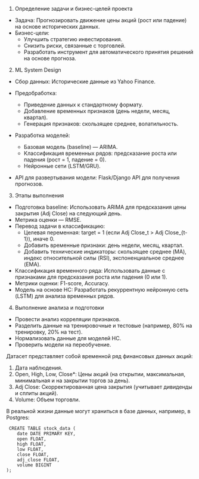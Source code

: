 1. Определение задачи и бизнес-целей проекта

  * Задача: Прогнозировать движение цены акций (рост или падение) на основе исторических данных.
  * Бизнес-цели:
    * Улучшить стратегию инвестирования.
    * Снизить риски, связанные с торговлей.
    * Разработать инструмент для автоматического принятия решений на основе прогноза.

2. ML System Design

*   Сбор данных: Исторические данные из Yahoo Finance.

* Предобработка:
    * Приведение данных к стандартному формату.
    * Добавление временных признаков (день недели, месяц, квартал).
    * Генерация признаков: скользящее среднее, волатильность.
* Разработка моделей:
    * Базовая модель (baseline) — ARIMA.
    * Классификация временных рядов: предсказание роста или падения (рост = 1, падение = 0).
    * Нейронные сети (LSTM/GRU).
* API для развертывания модели: Flask/Django API для получения прогнозов.
3. Этапы выполнения

* Подготовка baseline: Использовать ARIMA для предсказания цены закрытия (Adj Close) на следующий день.
* Метрика оценки — RMSE.
* Перевод задачи в классификацию:
   * Целевая переменная: target = 1 (если Adj Close_t > Adj Close_{t-1}), иначе 0.
   * Добавить временные признаки: день недели, месяц, квартал.
   * Добавить технические индикаторы: скользящее среднее (MA), индекс относительной силы (RSI), экспоненциальное среднее (EMA).
* Классификация временного ряда: Использовать данные с признаками для предсказания роста или падения (0 или 1).
* Метрики оценки: F1-score, Accuracy.
* Модель на основе НС: Разработать рекуррентную нейронную сеть (LSTM) для анализа временных рядов.
4. Выполнение анализа и подготовки

* Провести анализ корреляции признаков.
* Разделить данные на тренировочные и тестовые (например, 80% на тренировку, 20% на тест).
* Нормализовать данные для моделей НС.
* Проверить модели на переобучение.

Датасет представляет собой временной ряд финансовых данных акций:

1.   Дата наблюдения.
2.   Open, High, Low, Close*: Цены акций (на открытии, максимальная, минимальная и на закрытии торгов за день).
3.  Adj Close: Скорректированная цена закрытия (учитывает дивиденды и сплиты акций).
4.  Volume: Объем торговли.

В реальной жизни данные могут храниться в базе данных, например, в Postgres:


```
 CREATE TABLE stock_data (
    date DATE PRIMARY KEY,
    open FLOAT,
    high FLOAT,
    low FLOAT,
    close FLOAT,
    adj_close FLOAT,
    volume BIGINT
);

```




